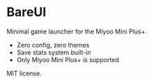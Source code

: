 # BareUI

Minimal game launcher for the Miyoo Mini Plus+.  

- Zero config, zero themes
- Save stats system built-in
- Only Miyoo Mini Plus+ is supported

MIT license.
